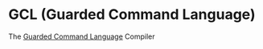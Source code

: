 # GCL (Guarded Command Language)
The [Guarded Command Language](https://en.wikipedia.org/wiki/Guarded_Command_Language) Compiler
